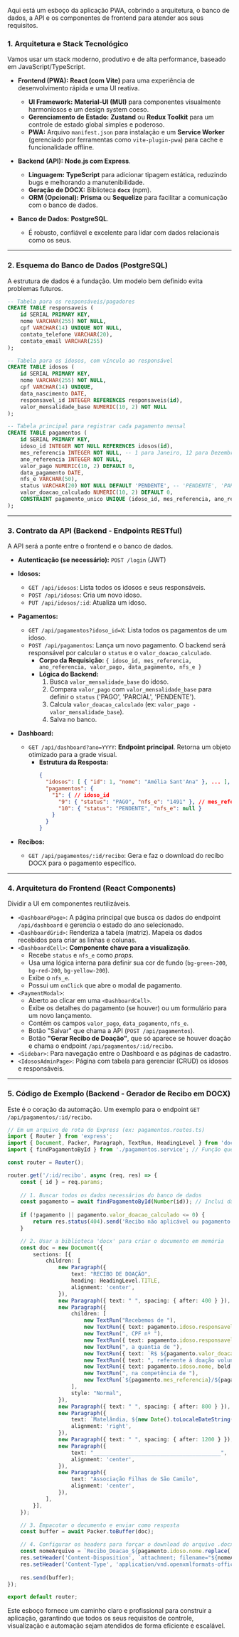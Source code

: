 

Aqui está um esboço da aplicação PWA, cobrindo a arquitetura, o banco de dados, a API e os componentes de frontend para atender aos seus requisitos.

### **1. Arquitetura e Stack Tecnológico**

Vamos usar um stack moderno, produtivo e de alta performance, baseado em JavaScript/TypeScript.

  * **Frontend (PWA):** **React (com Vite)** para uma experiência de desenvolvimento rápida e uma UI reativa.

      * **UI Framework:** **Material-UI (MUI)** para componentes visualmente harmoniosos e um design system coeso.
      * **Gerenciamento de Estado:** **Zustand** ou **Redux Toolkit** para um controle de estado global simples e poderoso.
      * **PWA:** Arquivo `manifest.json` para instalação e um **Service Worker** (gerenciado por ferramentas como `vite-plugin-pwa`) para cache e funcionalidade offline.

  * **Backend (API):** **Node.js com Express**.

      * **Linguagem:** **TypeScript** para adicionar tipagem estática, reduzindo bugs e melhorando a manutenibilidade.
      * **Geração de DOCX:** Biblioteca **`docx`** (npm).
      * **ORM (Opcional):** **Prisma** ou **Sequelize** para facilitar a comunicação com o banco de dados.

  * **Banco de Dados:** **PostgreSQL**.

      * É robusto, confiável e excelente para lidar com dados relacionais como os seus.

-----

### **2. Esquema do Banco de Dados (PostgreSQL)**

A estrutura de dados é a fundação. Um modelo bem definido evita problemas futuros.

```sql
-- Tabela para os responsáveis/pagadores
CREATE TABLE responsaveis (
    id SERIAL PRIMARY KEY,
    nome VARCHAR(255) NOT NULL,
    cpf VARCHAR(14) UNIQUE NOT NULL,
    contato_telefone VARCHAR(20),
    contato_email VARCHAR(255)
);

-- Tabela para os idosos, com vínculo ao responsável
CREATE TABLE idosos (
    id SERIAL PRIMARY KEY,
    nome VARCHAR(255) NOT NULL,
    cpf VARCHAR(14) UNIQUE,
    data_nascimento DATE,
    responsavel_id INTEGER REFERENCES responsaveis(id),
    valor_mensalidade_base NUMERIC(10, 2) NOT NULL
);

-- Tabela principal para registrar cada pagamento mensal
CREATE TABLE pagamentos (
    id SERIAL PRIMARY KEY,
    idoso_id INTEGER NOT NULL REFERENCES idosos(id),
    mes_referencia INTEGER NOT NULL, -- 1 para Janeiro, 12 para Dezembro
    ano_referencia INTEGER NOT NULL,
    valor_pago NUMERIC(10, 2) DEFAULT 0,
    data_pagamento DATE,
    nfs_e VARCHAR(50),
    status VARCHAR(20) NOT NULL DEFAULT 'PENDENTE', -- 'PENDENTE', 'PARCIAL', 'PAGO'
    valor_doacao_calculado NUMERIC(10, 2) DEFAULT 0,
    CONSTRAINT pagamento_unico UNIQUE (idoso_id, mes_referencia, ano_referencia)
);
```

-----

### **3. Contrato da API (Backend - Endpoints RESTful)**

A API será a ponte entre o frontend e o banco de dados.

  * **Autenticação (se necessário):** `POST /login` (JWT)

  * **Idosos:**

      * `GET /api/idosos`: Lista todos os idosos e seus responsáveis.
      * `POST /api/idosos`: Cria um novo idoso.
      * `PUT /api/idosos/:id`: Atualiza um idoso.

  * **Pagamentos:**

      * `GET /api/pagamentos?idoso_id=X`: Lista todos os pagamentos de um idoso.
      * `POST /api/pagamentos`: Lança um novo pagamento. O backend será responsável por calcular o `status` e o `valor_doacao_calculado`.
          * **Corpo da Requisição:** `{ idoso_id, mes_referencia, ano_referencia, valor_pago, data_pagamento, nfs_e }`
          * **Lógica do Backend:**
            1.  Busca `valor_mensalidade_base` do idoso.
            2.  Compara `valor_pago` com `valor_mensalidade_base` para definir o `status` ('PAGO', 'PARCIAL', 'PENDENTE').
            3.  Calcula `valor_doacao_calculado` (ex: `valor_pago - valor_mensalidade_base`).
            4.  Salva no banco.

  * **Dashboard:**

      * `GET /api/dashboard?ano=YYYY`: **Endpoint principal**. Retorna um objeto otimizado para a grade visual.
          * **Estrutura da Resposta:**
            ```json
            {
              "idosos": [ { "id": 1, "nome": "Amélia Sant'Ana" }, ... ],
              "pagamentos": {
                "1": { // idoso_id
                  "9": { "status": "PAGO", "nfs_e": "1491" }, // mes_referencia
                  "10": { "status": "PENDENTE", "nfs_e": null }
                }
              }
            }
            ```

  * **Recibos:**

      * `GET /api/pagamentos/:id/recibo`: Gera e faz o download do recibo DOCX para o pagamento específico.

-----

### **4. Arquitetura do Frontend (React Components)**

Dividir a UI em componentes reutilizáveis.

  * `<DashboardPage>`: A página principal que busca os dados do endpoint `/api/dashboard` e gerencia o estado do ano selecionado.
  * `<DashboardGrid>`: Renderiza a tabela (matriz). Mapeia os dados recebidos para criar as linhas e colunas.
  * `<DashboardCell>`: **Componente chave para a visualização**.
      * Recebe `status` e `nfs_e` como *props*.
      * Usa uma lógica interna para definir sua cor de fundo (`bg-green-200`, `bg-red-200`, `bg-yellow-200`).
      * Exibe o `nfs_e`.
      * Possui um `onClick` que abre o modal de pagamento.
  * `<PaymentModal>`:
      * Aberto ao clicar em uma `<DashboardCell>`.
      * Exibe os detalhes do pagamento (se houver) ou um formulário para um novo lançamento.
      * Contém os campos `valor_pago`, `data_pagamento`, `nfs_e`.
      * Botão "Salvar" que chama a API (`POST /api/pagamentos`).
      * Botão **"Gerar Recibo de Doação"**, que só aparece se houver doação e chama o endpoint `/api/pagamentos/:id/recibo`.
  * `<Sidebar>`: Para navegação entre o Dashboard e as páginas de cadastro.
  * `<IdososAdminPage>`: Página com tabela para gerenciar (CRUD) os idosos e responsáveis.

-----

### **5. Código de Exemplo (Backend - Gerador de Recibo em DOCX)**

Este é o coração da automação. Um exemplo para o endpoint `GET /api/pagamentos/:id/recibo`.

```typescript
// Em um arquivo de rota do Express (ex: pagamentos.routes.ts)
import { Router } from 'express';
import { Document, Packer, Paragraph, TextRun, HeadingLevel } from 'docx';
import { findPagamentoById } from './pagamentos.service'; // Função que busca dados no DB

const router = Router();

router.get('/:id/recibo', async (req, res) => {
    const { id } = req.params;
    
    // 1. Buscar todos os dados necessários do banco de dados
    const pagamento = await findPagamentoById(Number(id)); // Inclui dados do idoso e responsável
    
    if (!pagamento || pagamento.valor_doacao_calculado <= 0) {
        return res.status(404).send('Recibo não aplicável ou pagamento não encontrado.');
    }

    // 2. Usar a biblioteca 'docx' para criar o documento em memória
    const doc = new Document({
        sections: [{
            children: [
                new Paragraph({
                    text: "RECIBO DE DOAÇÃO",
                    heading: HeadingLevel.TITLE,
                    alignment: 'center',
                }),
                new Paragraph({ text: " ", spacing: { after: 400 } }),
                new Paragraph({
                    children: [
                        new TextRun("Recebemos de "),
                        new TextRun({ text: pagamento.idoso.responsavel.nome, bold: true }),
                        new TextRun(", CPF nº "),
                        new TextRun({ text: pagamento.idoso.responsavel.cpf, bold: true }),
                        new TextRun(", a quantia de "),
                        new TextRun({ text: `R$ ${pagamento.valor_doacao_calculado.toFixed(2)}`, bold: true }),
                        new TextRun({ text: ", referente à doação voluntária para auxílio de ", break: 1 }),
                        new TextRun({ text: pagamento.idoso.nome, bold: true }),
                        new TextRun(", na competência de "),
                        new TextRun(`${pagamento.mes_referencia}/${pagamento.ano_referencia}.`),
                    ],
                    style: "Normal",
                }),
                new Paragraph({ text: " ", spacing: { after: 800 } }),
                new Paragraph({
                    text: `Matelândia, ${new Date().toLocaleDateString('pt-BR', { day: '2-digit', month: 'long', year: 'numeric' })}.`,
                    alignment: 'right',
                }),
                new Paragraph({ text: " ", spacing: { after: 1200 } }),
                new Paragraph({
                    text: "________________________________________",
                    alignment: 'center',
                }),
                new Paragraph({
                    text: "Associação Filhas de São Camilo",
                    alignment: 'center',
                }),
            ],
        }],
    });

    // 3. Empacotar o documento e enviar como resposta
    const buffer = await Packer.toBuffer(doc);

    // 4. Configurar os headers para forçar o download do arquivo .docx
    const nomeArquivo = `Recibo_Doacao_${pagamento.idoso.nome.replace(' ', '_')}_${pagamento.ano_referencia}_${pagamento.mes_referencia}.docx`;
    res.setHeader('Content-Disposition', `attachment; filename="${nomeArquivo}"`);
    res.setHeader('Content-Type', 'application/vnd.openxmlformats-officedocument.wordprocessingml.document');
    
    res.send(buffer);
});

export default router;
```

Este esboço fornece um caminho claro e profissional para construir a aplicação, garantindo que todos os seus requisitos de controle, visualização e automação sejam atendidos de forma eficiente e escalável.